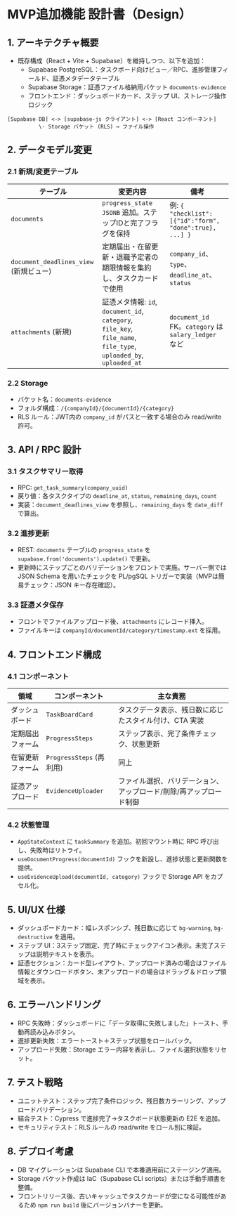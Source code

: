 # MVP追加機能 設計書（Design）

## 1. アーキテクチャ概要
- 既存構成（React + Vite + Supabase）を維持しつつ、以下を追加：
  - Supabase PostgreSQL：タスクボード向けビュー／RPC、進捗管理フィールド、証憑メタデータテーブル
  - Supabase Storage：証憑ファイル格納用バケット `documents-evidence`
  - フロントエンド：ダッシュボードカード、ステップ UI、ストレージ操作ロジック

```
[Supabase DB] <-> [supabase-js クライアント] <-> [React コンポーネント]
          \- Storage バケット (RLS) ↔ ファイル操作
```

## 2. データモデル変更
### 2.1 新規/変更テーブル
| テーブル | 変更内容 | 備考 |
| --- | --- | --- |
| `documents` | `progress_state JSONB` 追加。ステップIDと完了フラグを保持 | 例: `{ "checklist": [{"id":"form", "done":true}, ...] }` |
| `document_deadlines_view` (新規ビュー) | 定期届出・在留更新・退職予定者の期限情報を集約し、タスクカードで使用 | `company_id`、`type`、`deadline_at`、`status` |
| `attachments` (新規) | 証憑メタ情報: `id`, `document_id`, `category`, `file_key`, `file_name`, `file_type`, `uploaded_by`, `uploaded_at` | `document_id` FK。`category` は `salary_ledger` など |

### 2.2 Storage
- バケット名：`documents-evidence`
- フォルダ構成：`/{companyId}/{documentId}/{category}`
- RLS ルール：JWT内の `company_id` がパスと一致する場合のみ read/write 許可。

## 3. API / RPC 設計
### 3.1 タスクサマリー取得
- RPC: `get_task_summary(company_uuid)`
- 戻り値：各タスクタイプの `deadline_at`, `status`, `remaining_days`, `count`
- 実装：`document_deadlines_view` を参照し、`remaining_days` を `date_diff` で算出。

### 3.2 進捗更新
- REST: `documents` テーブルの `progress_state` を `supabase.from('documents').update()` で更新。
- 更新時にステップごとのバリデーションをフロントで実施。サーバー側では JSON Schema を用いたチェックを PL/pgSQL トリガーで実装（MVPは簡易チェック：JSON キー存在確認）。

### 3.3 証憑メタ保存
- フロントでファイルアップロード後、`attachments` にレコード挿入。
- ファイルキーは `companyId/documentId/category/timestamp.ext` を採用。

## 4. フロントエンド構成
### 4.1 コンポーネント
| 領域 | コンポーネント | 主な責務 |
| --- | --- | --- |
| ダッシュボード | `TaskBoardCard` | タスクデータ表示、残日数に応じたスタイル付け、CTA 実装 |
| 定期届出フォーム | `ProgressSteps` | ステップ表示、完了条件チェック、状態更新 |
| 在留更新フォーム | `ProgressSteps` (再利用) | 同上 |
| 証憑アップロード | `EvidenceUploader` | ファイル選択、バリデーション、アップロード/削除/再アップロード制御 |

### 4.2 状態管理
- `AppStateContext` に `taskSummary` を追加。初回マウント時に RPC 呼び出し、失敗時はリトライ。
- `useDocumentProgress(documentId)` フックを新設し、進捗状態と更新関数を提供。
- `useEvidenceUpload(documentId, category)` フックで Storage API をカプセル化。

## 5. UI/UX 仕様
- ダッシュボードカード：幅レスポンシブ、残日数に応じて `bg-warning`, `bg-destructive` を適用。
- ステップ UI：3ステップ固定、完了時にチェックアイコン表示。未完了ステップは説明テキストを表示。
- 証憑セクション：カード型レイアウト、アップロード済みの場合はファイル情報とダウンロードボタン、未アップロードの場合はドラッグ＆ドロップ領域を表示。

## 6. エラーハンドリング
- RPC 失敗時：ダッシュボードに「データ取得に失敗しました」トースト、手動再読み込みボタン。
- 進捗更新失敗：エラートースト＋ステップ状態をロールバック。
- アップロード失敗：Storage エラー内容を表示し、ファイル選択状態をリセット。

## 7. テスト戦略
- ユニットテスト：ステップ完了条件ロジック、残日数カラーリング、アップロードバリデーション。
- 結合テスト：Cypress で進捗完了→タスクボード状態更新の E2E を追加。
- セキュリティテスト：RLS ルールの read/write をロール別に検証。

## 8. デプロイ考慮
- DB マイグレーションは Supabase CLI で本番適用前にステージング適用。
- Storage バケット作成は IaC（Supabase CLI scripts）または手動手順書を整備。
- フロントリリース後、古いキャッシュでタスクカードが空になる可能性があるため `npm run build` 後にバージョンバナーを更新。

